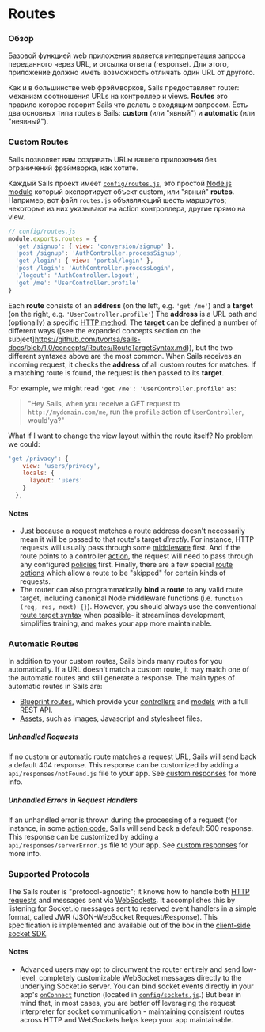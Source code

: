 # Routes

### Обзор

Базовой функцией web приложения является интерпретация запроса переданного через URL, и отсылка ответа (response).  Для этого, приложение должно иметь возможность отличать один URL от другого.

Как и в большинстве web фрэймворков, Sails предоставляет router: механизм соотношения URLs на контроллер и views.  **Routes** это правило которое говорит Sails что делать с входящим запросом.  Есть два основных типа routes в Sails: **custom** (или "явный") и **automatic** (или "неявный").


### Custom Routes

Sails позволяет вам создавать URLы вашего приложения без ограничений фрэймворка, как хотите.

Каждый Sails проект имеет [`config/routes.js`](http://sailsjs.com/documentation/reference/sails.config/sails.config.routes.html), это простой [Node.js module](http://nodejs.org/api/modules.html) который экспортирует объект custom, или "явный" **routes**. Например, вот файл `routes.js` объявляющий шесть маршрутов; некоторые из них указывают на action контроллера, другие прямо на view.

```javascript
// config/routes.js
module.exports.routes = {
  'get /signup': { view: 'conversion/signup' },
  'post /signup': 'AuthController.processSignup',
  'get /login': { view: 'portal/login' },
  'post /login': 'AuthController.processLogin',
  '/logout': 'AuthController.logout',
  'get /me': 'UserController.profile'
}
```


Each **route** consists of an **address** (on the left, e.g. `'get /me'`) and a **target** (on the right, e.g. `'UserController.profile'`)  The **address** is a URL path and (optionally) a specific [HTTP method](http://en.wikipedia.org/wiki/Hypertext_Transfer_Protocol#Request_methods). The **target** can be defined a number of different ways ([see the expanded concepts section on the subject]https://github.com/tvortsa/sails-docs/blob/1.0/concepts/Routes/RouteTargetSyntax.md)), but the two different syntaxes above are the most common.  When Sails receives an incoming request, it checks the **address** of all custom routes for matches.  If a matching route is found, the request is then passed to its **target**.

For example, we might read `'get /me': 'UserController.profile'` as:

> "Hey Sails, when you receive a GET request to `http://mydomain.com/me`, run the `profile` action of `UserController`, would'ya?"

What if I want to change the view layout within the route itself?  No problem we could:

```javascript
'get /privacy': {
    view: 'users/privacy',
    locals: {
      layout: 'users'
    }
  },
```

#### Notes
+ Just because a request matches a route address doesn't necessarily mean it will be passed to that route's target _directly_.  For instance, HTTP requests will usually pass through some [middleware](http://sailsjs.com/documentation/concepts/Middleware) first.  And if the route points to a controller [action](http://sailsjs.com/documentation/concepts/Controllers?q=actions), the request will need to pass through any configured [policies](http://sailsjs.com/documentation/concepts/Policies) first.  Finally, there are a few special [route options](http://sailsjs.com/documentation/concepts/Routes/RouteTargetSyntax.html?q=route-target-options) which allow a route to be "skipped" for certain kinds of requests.
+ The router can also programmatically **bind** a **route** to any valid route target, including canonical Node middleware functions (i.e. `function (req, res, next) {}`).  However, you should always use the conventional [route target syntax](http://sailsjs.com/documentation/concepts/Routes/RouteTargetSyntax.html) when possible- it streamlines development, simplifies training, and makes your app more maintainable.



### Automatic Routes

In addition to your custom routes, Sails binds many routes for you automatically.  If a URL doesn't match a custom route, it may match one of the automatic routes and still generate a response.  The main types of automatic routes in Sails are:

* [Blueprint routes](http://sailsjs.com/documentation/reference/blueprint-api?q=blueprint-routes), which provide your [controllers](http://sailsjs.com/documentation/concepts/Controllers) and [models](http://sailsjs.com/documentation/concepts/ORM/Models.html) with a full REST API.
* [Assets](http://sailsjs.com/documentation/concepts/Assets), such as images, Javascript and stylesheet files.


##### Unhandled Requests

If no custom or automatic route matches a request URL, Sails will send back a default 404 response.  This response can be customized by adding a `api/responses/notFound.js` file to your app.  See [custom responses](http://sailsjs.com/documentation/concepts/extending-sails/custom-responses) for more info.

##### Unhandled Errors in Request Handlers

If an unhandled error is thrown during the processing of a request (for instance, in some [action code](http://sailsjs.com/documentation/concepts/actions-and-controllers), Sails will send back a default 500 response. This response can be customized by adding a `api/responses/serverError.js` file to your app.  See [custom responses](http://sailsjs.com/documentation/concepts/extending-sails/custom-responses) for more info.

### Supported Protocols

The Sails router is "protocol-agnostic"; it knows how to handle both [HTTP requests](http://en.wikipedia.org/wiki/Hypertext_Transfer_Protocol) and messages sent via [WebSockets](http://en.wikipedia.org/wiki/Websockets). It accomplishes this by listening for Socket.io messages sent to reserved event handlers in a simple format, called JWR (JSON-WebSocket Request/Response).  This specification is implemented and available out of the box in the [client-side socket SDK](http://sailsjs.com/documentation/reference/websockets/sails.io.js).



#### Notes
+ Advanced users may opt to circumvent the router entirely and send low-level, completely customizable WebSocket messages directly to the underlying Socket.io server.  You can bind socket events directly in your app's [`onConnect`](http://sailsjs.com/documentation/reference/sails.config/sails.config.sockets.html?q=commonlyused-options) function (located in [`config/sockets.js`](http://sailsjs.com/documentation/anatomy/myApp/config/sockets.js.html).)  But bear in mind that, in most cases, you are better off leveraging the request interpreter for socket communication - maintaining consistent routes across HTTP and WebSockets helps keep your app maintainable.




<docmeta name="displayName" value="Routes">
